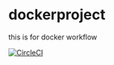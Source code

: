 # dockerproject
this is for docker workflow

[![CircleCI](https://dl.circleci.com/status-badge/img/gh/guytony-web/dockerproject/tree/main.svg?style=svg)](https://dl.circleci.com/status-badge/redirect/gh/guytony-web/dockerproject/tree/main)
